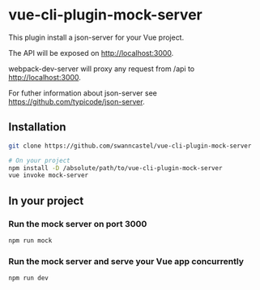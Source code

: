 # vue-cli-plugin-mock-server

This plugin install a json-server for your Vue project.

The API will be exposed on <http://localhost:3000>.

webpack-dev-server will proxy any request from /api to <http://localhost:3000>.

For futher information about json-server see <https://github.com/typicode/json-server>.

## Installation

```bash
git clone https://github.com/swanncastel/vue-cli-plugin-mock-server

# On your project
npm install -D /absolute/path/to/vue-cli-plugin-mock-server
vue invoke mock-server
```

## In your project

### Run the mock server on port 3000

```bash
npm run mock
```

### Run the mock server and serve your Vue app concurrently

```bash
npm run dev
```
